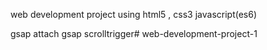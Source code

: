 web development project using html5 , css3 javascript(es6)

gsap
    attach gsap
scrolltrigger#   w e b - d e v e l o p m e n t - p r o j e c t - 1 
 
 